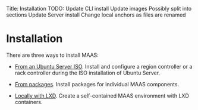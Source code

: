 Title: Installation
TODO: Update CLI install
      Update images
      Possibly split into sections
      Update Server install
      Change local anchors as files are renamed
	

# Installation

There are three ways to install MAAS:

- [From an Ubuntu Server ISO](installconfig-server-iso.html). Install and
  configure a region controller or a rack controller during the ISO
  installation of Ubuntu Server.

- [From packages](installconfig-package-install.html). Install packages for
  individual MAAS components.

- [Locally with LXD](installconfig-lxd-install.html). Create a self-contained
  MAAS environment with LXD containers.
